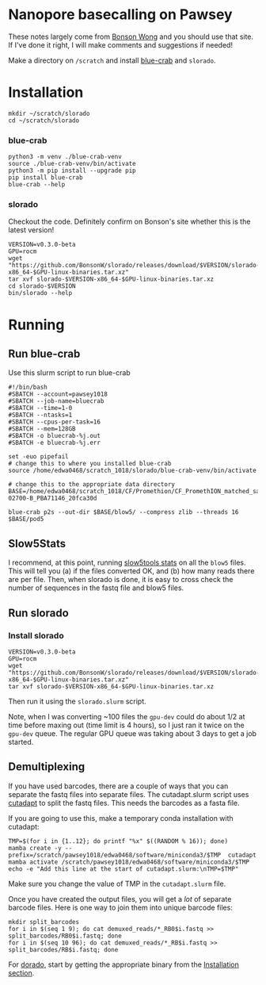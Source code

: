 # Nanopore basecalling on Pawsey

These notes largely come from [Bonson Wong](https://github.com/BonsonW/slorado/blob/main/docs/pawsey.md) and you should use that site. If I've done it right, I will make comments and suggestions if needed!

Make a directory on `/scratch` and install [blue-crab](https://github.com/Psy-Fer/blue-crab) and `slorado`.

# Installation

```
mkdir ~/scratch/slorado
cd ~/scratch/slorado
```


### blue-crab

```
python3 -m venv ./blue-crab-venv
source ./blue-crab-venv/bin/activate
python3 -m pip install --upgrade pip
pip install blue-crab
blue-crab --help
```

### slorado

Checkout the code. Definitely confirm on Bonson's site whether this is the latest version!

```
VERSION=v0.3.0-beta
GPU=rocm
wget "https://github.com/BonsonW/slorado/releases/download/$VERSION/slorado-$VERSION-x86_64-$GPU-linux-binaries.tar.xz"
tar xvf slorado-$VERSION-x86_64-$GPU-linux-binaries.tar.xz
cd slorado-$VERSION
bin/slorado --help
```

# Running

## Run blue-crab

Use this slurm script to run blue-crab


```
#!/bin/bash
#SBATCH --account=pawsey1018
#SBATCH --job-name=bluecrab
#SBATCH --time=1-0
#SBATCH --ntasks=1
#SBATCH --cpus-per-task=16
#SBATCH --mem=128GB
#SBATCH -o bluecrab-%j.out
#SBATCH -e bluecrab-%j.err
                                                                                                                                                                                                                 set -euo pipefail
# change this to where you installed blue-crab
source /home/edwa0468/scratch_1018/slorado/blue-crab-venv/bin/activate

# change this to the appropriate data directory
BASE=/home/edwa0468/scratch_1018/CF/Promethion/CF_PromethION_matched_samples/CF_PromethION_matched_samples_Run2/20250314_1541_P2S-02700-B_PBA71146_20fca30d

blue-crab p2s --out-dir $BASE/blow5/ --compress zlib --threads 16 $BASE/pod5
```

## Slow5Stats

I recommend, at this point, running [slow5tools stats](https://github.com/hasindu2008/slow5tools) on all the `blow5` files. This will tell you (a) if the files converted OK, and (b) how many reads there are per file. Then, when slorado is done, it is easy to cross check the number of sequences in the fastq file and blow5 files.

## Run slorado

### Install slorado

```
VERSION=v0.3.0-beta
GPU=rocm
wget "https://github.com/BonsonW/slorado/releases/download/$VERSION/slorado-$VERSION-x86_64-$GPU-linux-binaries.tar.xz"
tar xvf slorado-$VERSION-x86_64-$GPU-linux-binaries.tar.xz
```

Then run it using the `slorado.slurm` script.

Note, when I was converting ~100 files the `gpu-dev` could do about 1/2 at time before maxing out (time limit is 4 hours), so I just ran it twice on the `gpu-dev` queue. The regular GPU queue was taking about 3 days to get a job started.


## Demultiplexing

If you have used barcodes, there are a couple of ways that you can separate the fastq files into separate files. The cutadapt.slurm script uses [cutadapt](https://cutadapt.readthedocs.io/en/stable/) to split the fastq files. This needs the barcodes as a fasta file.

If you are going to use this, make a temporary conda installation with cutadapt:

```
TMP=$(for i in {1..12}; do printf "%x" $((RANDOM % 16)); done)
mamba create -y --prefix=/scratch/pawsey1018/edwa0468/software/miniconda3/$TMP  cutadapt
mamba activate /scratch/pawsey1018/edwa0468/software/miniconda3/$TMP
echo -e "Add this line at the start of cutadapt.slurm:\nTMP=$TMP"
```

Make sure you change the value of TMP in the `cutadapt.slurm` file.

Once you have created the output files, you will get a _lot_ of separate barcode files. Here is one way to join them into unique barcode files:

```
mkdir split_barcodes
for i in $(seq 1 9); do cat demuxed_reads/*_RB0$i.fastq >> split_barcodes/RB0$i.fastq; done
for i in $(seq 10 96); do cat demuxed_reads/*_RB$i.fastq >> split_barcodes/RB$i.fastq; done
```


For [dorado](https://github.com/nanoporetech/dorado), start by getting the appropriate binary from the [Installation section](https://github.com/nanoporetech/dorado?tab=readme-ov-file#installation).



